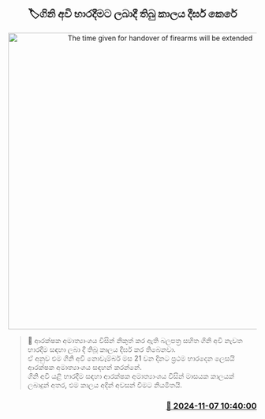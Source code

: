 <p align='center'><b><h2 align='center' title='The time given for handover of firearms will be extended'>🏷ගිනි අවි භාරදීමට ලබාදී තිබු කාලය දීර්ඝ කෙරේ</h2></b></p>
<p align='center'><img src='https://helakuru.sgp1.cdn.digitaloceanspaces.com/esana/images/lib/pistol-gun.jpg' width='600' alt='The time given for handover of firearms will be extended'></p>

>📝 ආරක්ෂක අමාත්‍යාංශය විසින් නිකුත් කර ඇති බලපත්‍ර සහිත ගිනි අවි නැවත භාරදීම සඳහා ලබා දී තිබූ කාලය දීර්ඝ කර තිබෙනවා.<br>ඒ අනුව එම ගිනි අවි නොවැම්බර් මස 21 වන දිනට ප්‍රථම භාරදෙන ලෙසයි ආරක්ෂක අමාත්‍යාංශය සඳහන් කරන්නේ.<br>ගිනි අවි යළි භාරදීම සඳහා ආරක්ෂක අමාත්‍යාංශය විසින් මාසයක කාලයක් ලබාදුන් අතර, එම කාලය අදින් අවසන් වීමට නියමිතයි.<br>

<h3 align='right'><a href='https://www.helakuru.lk/esana/p/104823/'>📅 2024-11-07 10:40:00</a></h3>
